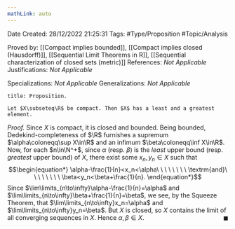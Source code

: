 ```yaml
---
mathLink: auto
---
```


<div class="topSpace"></div>

Date Created: 28/12/2022 21:25:31
Tags: #Type/Proposition #Topic/Analysis

Proved by: [[Compact implies bounded]], [[Compact implies closed (Hausdorff)]], [[Sequential Limit Theorems in R]], [[Sequential characterization of closed sets (metric)]]
References: <i>Not Applicable</i>
Justifications: <i>Not Applicable</i>

Specializations: <i>Not Applicable</i>
Generalizations: <i>Not Applicable</i>

``` ad-Proposition
title: Proposition.

Let $X\subseteq\R$ be compact. Then $X$ has a least and a greatest element.

```

<i>Proof.</i> Since $X$ is compact, it is closed and bounded. Being bounded, Dedekind-completeness of $\R$ furnishes a supremum $\alpha\coloneqq\sup X\in\R$ and an infimum $\beta\coloneqq\inf X\in\R$. Now, for each $n\in\N^+$, since $\alpha$ (resp. $\beta$) is the _least_ upper bound (resp. _greatest_ upper bound) of $X$, there exist some $x_n,y_n\in X$ such that
$$\begin{equation*}
    \alpha-\frac{1}{n}<x_n<\alpha\ \ \ \ \ \ \ \ \textrm{and}\ \ \ \ \ \ \ \ \beta<y_n<\beta+\frac{1}{n}.
\end{equation*}$$
Since $\lim\limits_{n\to\infty}\alpha-\frac{1}{n}=\alpha$ and $\lim\limits_{n\to\infty}\beta+\frac{1}{n}=\beta$, we see, by the Squeeze Theorem, that $\lim\limits_{n\to\infty}x_n=\alpha$ and $\lim\limits_{n\to\infty}y_n=\beta$. But $X$ is closed, so $X$ contains the limit of all converging sequences in $X$. Hence $\alpha,\beta\in X$.<span style="float:right;">$\blacksquare$</span>
